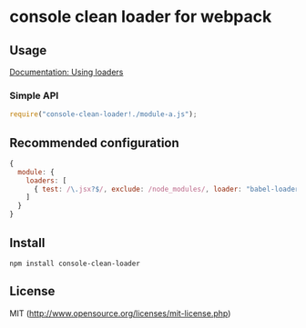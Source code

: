 # console clean loader for webpack

## Usage

[Documentation: Using loaders](http://webpack.github.io/docs/using-loaders.html)

### Simple API

``` javascript
require("console-clean-loader!./module-a.js");
```

## Recommended configuration

``` javascript
{
  module: {
    loaders: [
      { test: /\.jsx?$/, exclude: /node_modules/, loader: "babel-loader!console-clean-loader" }
    ]
  }
}
```

## Install

```
npm install console-clean-loader
```

## License

MIT (http://www.opensource.org/licenses/mit-license.php)
